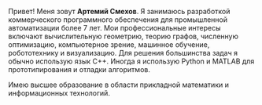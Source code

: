 Привет! Меня зовут **Артемий Смехов**. Я занимаюсь разработкой коммерческого программного обеспечения для промышленной автоматизации более 7 лет. Мои профессиональные интересы включают вычислительную геометрию, теорию графов, численную оптимизацию, компьютерное зрение, машинное обучение, робототехнику и визуализацию. Для решения большинства задач я обычно использую язык C++. Иногда я использую Python и MATLAB для прототипирования и отладки алгоритмов.

Имею высшее образование в области прикладной математики и информационных технологий.

